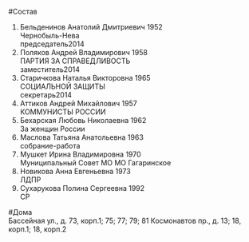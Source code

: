 #Состав  
1. Бельденинов Анатолий Дмитриевич 1952  
    Чернобыль-Нева  
    председатель2014  
2. Поляков Андрей Владимирович 1958  
    ПАРТИЯ ЗА СПРАВЕДЛИВОСТЬ  
    заместитель2014  
3. Старичкова Наталья Викторовна 1965  
    СОЦИАЛЬНОЙ ЗАЩИТЫ  
    секретарь2014  
4. Аттиков Андрей Михайлович 1957  
    КОММУНИСТЫ РОССИИ  
5. Бехарская Любовь Николаевна 1962  
    За женщин России  
6. Маслова Татьяна Анатольевна 1963  
    собрание-работа  
7. Мушкет Ирина Владимировна 1970  
    Муниципальный Совет МО МО Гагаринское  
8. Новикова Анна Евгеньевна 1973  
    ЛДПР  
9. Сухарукова Полина Сергеевна 1992  
    СР  
  
#Дома  
Бассейная ул., д. 73, корп.1; 75; 77; 79; 81 Космонавтов пр., д. 13; 18, корп.1; 18, корп.2  
  
